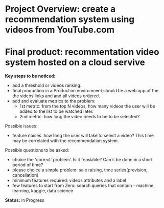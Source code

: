 # Project Overview: create a recommendation system using videos from YouTube.com
# Final product: recommentation video system hosted on a cloud servive 

**Key steps to be noticed:**
 - add a threshold or videos ranking.
 - final production in a Production environment should be a web app of the the videos links and  and all videos ordered.
 - add and evaluate metrics to the problem:
   - 1st metric: from the top N videos, how many videos the user will be added to the list to be watched later.
   - 2nd metric: how long the video needs to be to be selected?

Possible issues:
 - feature noises: how long the user will take to select a video?
   This time may be correlated with the recommendation system.


Possible questions to be asked:
- choice the 'correct' problem'. Is it feasiable? Can it be done in a short period of time?
- please choice a simple problem: sale raising, time series(prevision, cancellation)
- minimum features required: videos attributes and a label
- few features to start from Zero: search queries that contain - machine, learning, kaggle, data science


**Status:** In Progress


